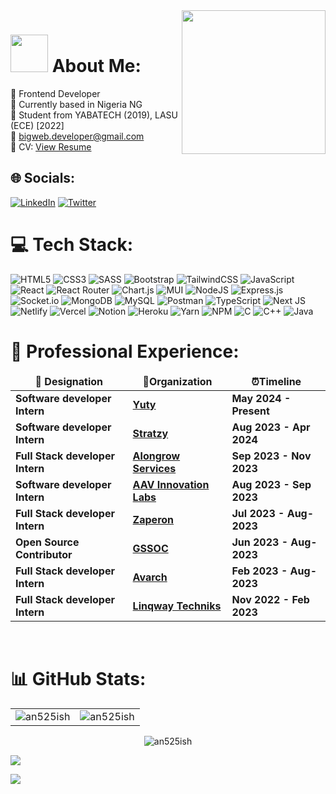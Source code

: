 <img align='right' src="https://media.giphy.com/media/M9gbBd9nbDrOTu1Mqx/giphy.gif" width="230">

# <img src="https://media.giphy.com/media/WUlplcMpOCEmTGBtBW/giphy.gif" width="60">   About Me:   
🧭 Frontend Developer<br>🏡 Currently based in Nigeria NG<br>🏫 Student from YABATECH (2019), LASU (ECE) [2022]<br>📧 bigweb.developer@gmail.com<br>📝 CV:  <a href="https://drive.google.com/file/d/1jSd1BJWltjKx6GGN5J2eFEJn4IYQSIOb/view?usp=share_link" >View Resume</a><br>

## 🌐 Socials:
[![LinkedIn](https://img.shields.io/badge/LinkedIn-%230077B5.svg?logo=linkedin&logoColor=white)]([https://linkedin.com/in/an525ish](https://www.linkedin.com/in/azeez-oloto-2855a9141/)) [![Twitter](https://img.shields.io/badge/Twitter-%231DA1F2.svg?logo=Twitter&logoColor=white)](https://twitter.com/bigWeb_) 

# 💻 Tech Stack:
![HTML5](https://img.shields.io/badge/html5-%23E34F26.svg?style=for-the-badge&logo=html5&logoColor=white) ![CSS3](https://img.shields.io/badge/css3-%231572B6.svg?style=for-the-badge&logo=css3&logoColor=white) ![SASS](https://img.shields.io/badge/SASS-hotpink.svg?style=for-the-badge&logo=SASS&logoColor=white) ![Bootstrap](https://img.shields.io/badge/bootstrap-%23563D7C.svg?style=for-the-badge&logo=bootstrap&logoColor=white) ![TailwindCSS](https://img.shields.io/badge/tailwindcss-%2338B2AC.svg?style=for-the-badge&logo=tailwind-css&logoColor=white) ![JavaScript](https://img.shields.io/badge/javascript-%23323330.svg?style=for-the-badge&logo=javascript&logoColor=%23F7DF1E) ![React](https://img.shields.io/badge/react-%2320232a.svg?style=for-the-badge&logo=react&logoColor=%2361DAFB) ![React Router](https://img.shields.io/badge/React_Router-CA4245?style=for-the-badge&logo=react-router&logoColor=white) ![Chart.js](https://img.shields.io/badge/chart.js-F5788D.svg?style=for-the-badge&logo=chart.js&logoColor=white) ![MUI](https://img.shields.io/badge/MUI-%230081CB.svg?style=for-the-badge&logo=material-ui&logoColor=white) ![NodeJS](https://img.shields.io/badge/node.js-6DA55F?style=for-the-badge&logo=node.js&logoColor=white) ![Express.js](https://img.shields.io/badge/express.js-%23404d59.svg?style=for-the-badge&logo=express&logoColor=%2361DAFB) ![Socket.io](https://img.shields.io/badge/Socket.io-black?style=for-the-badge&logo=socket.io&badgeColor=010101) ![MongoDB](https://img.shields.io/badge/MongoDB-%234ea94b.svg?style=for-the-badge&logo=mongodb&logoColor=white) ![MySQL](https://img.shields.io/badge/mysql-%2300f.svg?style=for-the-badge&logo=mysql&logoColor=white) ![Postman](https://img.shields.io/badge/Postman-FF6C37?style=for-the-badge&logo=postman&logoColor=white) ![TypeScript](https://img.shields.io/badge/typescript-%23007ACC.svg?style=for-the-badge&logo=typescript&logoColor=white) ![Next JS](https://img.shields.io/badge/Next-black?style=for-the-badge&logo=next.js&logoColor=white) ![Netlify](https://img.shields.io/badge/netlify-%23000000.svg?style=for-the-badge&logo=netlify&logoColor=#00C7B7) ![Vercel](https://img.shields.io/badge/vercel-%23000000.svg?style=for-the-badge&logo=vercel&logoColor=white) ![Notion](https://img.shields.io/badge/Notion-%23000000.svg?style=for-the-badge&logo=notion&logoColor=white) ![Heroku](https://img.shields.io/badge/heroku-%23430098.svg?style=for-the-badge&logo=heroku&logoColor=white) ![Yarn](https://img.shields.io/badge/yarn-%232C8EBB.svg?style=for-the-badge&logo=yarn&logoColor=white) ![NPM](https://img.shields.io/badge/NPM-%23000000.svg?style=for-the-badge&logo=npm&logoColor=white) ![C](https://img.shields.io/badge/c-%2300599C.svg?style=for-the-badge&logo=c&logoColor=white)  ![C++](https://img.shields.io/badge/c++-%2300599C.svg?style=for-the-badge&logo=c%2B%2B&logoColor=white)  ![Java](https://img.shields.io/badge/java-%23ED8B00.svg?style=for-the-badge&logo=java&logoColor=white)
 
# 🚀 Professional Experience:
<table align="center">
  <thead align="center">
    <tr border: none;>
      <td><b> 💼 Designation </b></td> 
      <td><b> 🏢Organization </b></td> 
      <td><b> ⏰Timeline  </b></td> 
      </tr>
  </thead>
  <tbody> 
   <tr>
      <td> <b> Software developer Intern</b> </td>
      <td><a href="https://www.yuty.me/"/><b>Yuty</b></a></td>
      <td> <b>May 2024 - Present </b> </td>
   </tr>
    <tr>
      <td> <b> Software developer Intern</b> </td>
      <td><a href="https://web.stratzy.in/"/><b>Stratzy</b></a></td>
      <td> <b>Aug 2023 - Apr 2024 </b> </td>
   </tr>
   <tr>
      <td> <b> Full Stack developer Intern</b> </td>
      <td><a href="https://www.linkedin.com/company/alongrow/"/><b>Alongrow Services</b></a></td>
      <td> <b>Sep 2023 - Nov 2023 </b> </td>
   </tr>
   <tr>
      <td> <b> Software developer Intern</b> </td>
      <td><a href="https://aavilabs.com/"/><b>AAV Innovation Labs</b></a></td>
      <td> <b>Aug 2023 - Sep 2023 </b> </td>
   </tr>
   <tr>
      <td> <b> Full Stack developer Intern</b> </td>
      <td><a href="https://www.zaperon.com/"/><b>Zaperon</b></a></td>
      <td> <b>Jul 2023 - Aug-2023 </b> </td>
   </tr>
   <tr>
      <td> <b> Open Source Contributor</b> </td>
      <td><a href="https://github.com/pulls?q=is%3Apr+archived%3Afalse+is%3Aclosed+mentions%3AAn525ish+sort%3Arelevance-desc"/><b>GSSOC</b></a></td>
      <td> <b>Jun 2023 - Aug-2023 </b> </td>
   </tr>
    <tr>
      <td> <b> Full Stack developer Intern</b> </td>
      <td><a href="https://etherworld.co/"/><b>Avarch</b></a></td>
      <td> <b>Feb 2023 - Aug-2023 </b> </td>
   </tr>
    <tr>
      <td> <b> Full Stack developer Intern</b> </td>
      <td><a href="https://linqway.com/"/><b>Linqway Techniks</b></a></td>
      <td> <b>Nov 2022 - Feb 2023 </b> </td>
   </tr>
   </tbody>	 
</table>

<br/>

# 📊 GitHub Stats:

<table>
  <tr>
    <td><img src="https://github-readme-stats.vercel.app/api?username=an525ish&show_icons=true&theme=dark&locale=en&include_all_commits=true&count_private==true" alt="an525ish" /></td>
    <td><img align="center" src="https://github-readme-streak-stats.herokuapp.com/?user=an525ish&theme=dark" alt="an525ish" /></td>
  </tr>
</table>

<!-- --- -->

<div align="center">
  <p>
    <img src="https://github-readme-stats.vercel.app/api/top-langs?username=an525ish&show_icons=true&theme=dark&locale=en&layout=compact&include_all_commits=true&count_private==true" alt="an525ish" />
  </p>
 </div> 
<img src="https://user-images.githubusercontent.com/73097560/115834477-dbab4500-a447-11eb-908a-139a6edaec5c.gif"></a>

<!--  ![Snake Graph](https://github.com/an525ish/an525ish/blob/main/github-user-contribution.svg) -->
<p>
<!--   <img src="https://github.com/an525ish/an525ish/blob/output/github-contribution-grid-snake.svg" alt="snake">
</p> -->
<!-- ### ✍️ Random Dev Quote
![](https://quotes-github-readme.vercel.app/api?type=horizontal&theme=radical) -->

<!-- --- -->
[![](https://visitcount.itsvg.in/api?id=an525ish&icon=0&color=0)](https://visitcount.itsvg.in)
